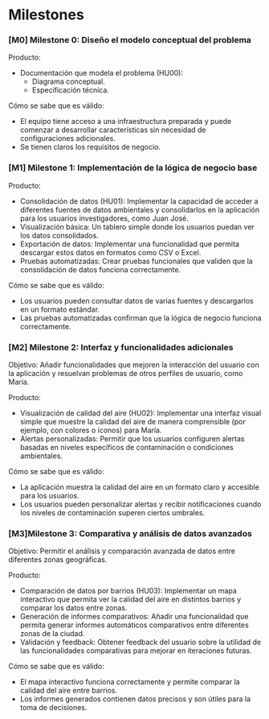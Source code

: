 # Milestones

### [M0] Milestone 0: **Diseño el modelo conceptual del problema**

Producto: 
- Documentación que modela el problema (HU00): 
    - Diagrama conceptual.
    - Especificación técnica.

Cómo se sabe que es válido:
- El equipo tiene acceso a una infraestructura preparada y puede comenzar a desarrollar características sin necesidad de configuraciones adicionales.
- Se tienen claros los requisitos de negocio.


### [M1] Milestone 1: **Implementación de la lógica de negocio base**

Producto:
- Consolidación de datos (HU01): Implementar la capacidad de acceder a diferentes fuentes de datos ambientales y consolidarlos en la aplicación para los usuarios investigadores, como Juan José.
- Visualización básica: Un tablero simple donde los usuarios puedan ver los datos consolidados.
- Exportación de datos: Implementar una funcionalidad que permita descargar estos datos en formatos como CSV o Excel.
- Pruebas automatizadas: Crear pruebas funcionales que validen que la consolidación de datos funciona correctamente.

Cómo se sabe que es válido:
- Los usuarios pueden consultar datos de varias fuentes y descargarlos en un formato estándar.
- Las pruebas automatizadas confirman que la lógica de negocio funciona correctamente.


### [M2] Milestone 2: **Interfaz y funcionalidades adicionales**

Objetivo: Añadir funcionalidades que mejoren la interacción del usuario con la aplicación y resuelvan problemas de otros perfiles de usuario, como María.

Producto:
- Visualización de calidad del aire (HU02): Implementar una interfaz visual simple que muestre la calidad del aire de manera comprensible (por ejemplo, con colores o íconos) para María.
- Alertas personalizadas: Permitir que los usuarios configuren alertas basadas en niveles específicos de contaminación o condiciones ambientales.

Cómo se sabe que es válido:
- La aplicación muestra la calidad del aire en un formato claro y accesible para los usuarios.
- Los usuarios pueden personalizar alertas y recibir notificaciones cuando los niveles de contaminación superen ciertos umbrales.


### [M3]Milestone 3: **Comparativa y análisis de datos avanzados**

Objetivo: Permitir el análisis y comparación avanzada de datos entre diferentes zonas geográficas.

Producto:
- Comparación de datos por barrios (HU03): Implementar un mapa interactivo que permita ver la calidad del aire en distintos barrios y comparar los datos entre zonas.
- Generación de informes comparativos: Añadir una funcionalidad que permita generar informes automáticos comparativos entre diferentes zonas de la ciudad.
- Validación y feedback: Obtener feedback del usuario sobre la utilidad de las funcionalidades comparativas para mejorar en iteraciones futuras.

Cómo se sabe que es válido:
- El mapa interactivo funciona correctamente y permite comparar la calidad del aire entre barrios.
- Los informes generados contienen datos precisos y son útiles para la toma de decisiones.
